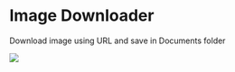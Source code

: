 # Image Downloader
<p>Download image using URL and save in Documents folder</p>
<img src="https://i.imgur.com/qtAltvB.gif"/>
